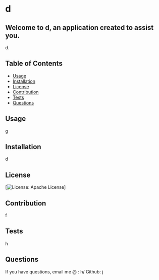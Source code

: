 #  d

  ## Welcome to d, an application created to assist you. 
  d.

## Table of Contents

* [Usage](#usage)
* [Installation](#installation)
* [License](#license)
* [Contribution](#contribution)
* [Tests](#tests)
* [Questions](#questions)


## Usage

g

## Installation
d
## License

[![License: Apache License](https://img.shields.io/badge/License-Apache-yellow)]
## Contribution
  f
## Tests
h

## Questions

If you have questions, email me @ : h/ Github: [j](https://github.com/j)

